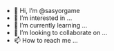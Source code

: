 - 👋 Hi, I’m @sasyorgame
- 👀 I’m interested in ...
- 🌱 I’m currently learning ...
- 💞️ I’m looking to collaborate on ...
- 📫 How to reach me ...

<!---
sasyorgame/sasyorgame is a ✨ special ✨ repository because its `README.md` (this file) appears on your GitHub profile.
You can click the Preview link to take a look at your changes.
--->
